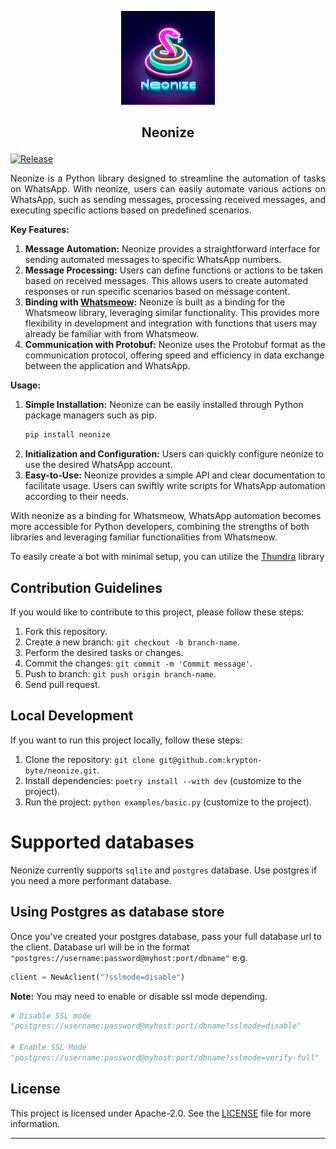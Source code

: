 <p align="center"> <img src="assets/logo.jpg" width="150px">
</p>

## <p align="center">Neonize</p>

[![Release](https://github.com/krypton-byte/neonize/actions/workflows/release.yml/badge.svg)](https://github.com/krypton-byte/neonize/actions/workflows/release.yml)

<p align="justify">Neonize is a Python library designed to streamline the automation of tasks on WhatsApp. With neonize, users can easily automate various actions on WhatsApp, such as sending messages, processing received messages, and executing specific actions based on predefined scenarios.
</p>

**Key Features:**

1. **Message Automation:** Neonize provides a straightforward interface for sending automated messages to specific WhatsApp numbers.
2. **Message Processing:** Users can define functions or actions to be taken based on received messages. This allows users to create automated responses or run specific scenarios based on message content.
3. **Binding with <a href="https://github.com/tulir/whatsmeow">Whatsmeow</a>:** Neonize is built as a binding for the Whatsmeow library, leveraging similar functionality. This provides more flexibility in development and integration with functions that users may already be familiar with from Whatsmeow.
4. **Communication with Protobuf:** Neonize uses the Protobuf format as the communication protocol, offering speed and efficiency in data exchange between the application and WhatsApp.

**Usage:**

1. **Simple Installation:** Neonize can be easily installed through Python package managers such as pip.
   ```bash
   pip install neonize
   ```
2. **Initialization and Configuration:** Users can quickly configure neonize to use the desired WhatsApp account.
3. **Easy-to-Use:** Neonize provides a simple API and clear documentation to facilitate usage. Users can swiftly write scripts for WhatsApp automation according to their needs.

With neonize as a binding for Whatsmeow, WhatsApp automation becomes more accessible for Python developers, combining the strengths of both libraries and leveraging familiar functionalities from Whatsmeow.

To easily create a bot with minimal setup, you can utilize the <a href="https://github.com/krypton-byte/thundra">Thundra</a> library

## Contribution Guidelines

If you would like to contribute to this project, please follow these steps:

1. Fork this repository.
2. Create a new branch: `git checkout -b branch-name`.
3. Perform the desired tasks or changes.
4. Commit the changes: `git commit -m 'Commit message'`.
5. Push to branch: `git push origin branch-name`.
6. Send pull request.

## Local Development

If you want to run this project locally, follow these steps:

1. Clone the repository: `git clone git@github.com:krypton-byte/neonize.git`.
2. Install dependencies: `poetry install --with dev` (customize to the project).
3. Run the project: `python examples/basic.py` (customize to the project).

# Supported databases

Neonize currently supports `sqlite` and `postgres` database. Use postgres if you need a more performant database.

## Using Postgres as database store

Once you've created your postgres database, pass your full database url to the client. Database url will be in the format `"postgres://username:password@myhost:port/dbname"` e.g.

```python
client = NewAclient("?sslmode=disable")
```

**Note:** You may need to enable or disable ssl mode depending.

```python
# Disable SSL mode
"postgres://username:password@myhost:port/dbname?sslmode=disable"

# Enable SSL Mode
"postgres://username:password@myhost:port/dbname?sslmode=verify-full"
```

## License

This project is licensed under Apache-2.0. See the [LICENSE](LICENSE) file for more information.

---
